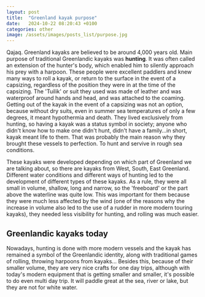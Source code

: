```yaml
---
layout: post
title:  "Greenland kayak purpose"
date:   2024-10-22 08:20:43 +0100
categories: other
image: /assets/images/posts_list/purpose.jpg
---
```


Qajaq.  Greenland kayaks are believed to be around 4,000 years old. Main purpose of traditional Greenlandic kayaks was <strong>hunting</strong>. It was often called an extension of the hunter's body, which enabled him to silently approach his prey with a harpoon.
These people were excellent paddlers and knew many ways to roll a kayak, or return to the surface in the event of a capsizing, regardless of the position they were in at the time of the capsizing. 
The 'Tuilik' or suit they used was made of leather and was waterproof around hands and head, and was attached to the coaming. Getting out of the kayak in the event of a capsizing was not an option, because without dry suits, even in summer sea temperatures of only a few degrees, it meant hypothermia and death. 
They lived exclusively from hunting, so having a kayak was a status symbol in society; anyone who didn't know how to make one didn't hunt, didn't have a family...in short, kayak meant life to them.  That was probably the main reason why they brought these vessels to perfection. To hunt and servive in rough sea conditions.

These kayaks were developed depending on which part of Greenland we are talking about, so there are kayaks from West, South, East Greenland. Different water conditions and different ways of hunting led to the development of different types of these kayaks. As a rule, they were all small in volume, shallow, long and narrow, so the 'freeboard' or the part above the waterline was quite low. This was important for them because they were much less affected by the wind (one of the reasons why the increase in volume also led to the use of a rudder in more modern touring kayaks), they needed less visibility for hunting, and rolling was much easier.

## Greenlandic kayaks today

Nowadays, hunting is done with more modern vessels  and the kayak has remained a symbol of the Greenlandic identity, along with traditional games of rolling, throwing harpoons from kayaks...
Besides this, because of their smaller volume, they are very nice crafts for one day trips, although with today's modern equipment that is getting smaller and smaller, it's possible to do even multi day trip.
It will paddle great at the sea, river or lake, but they are not for white water.